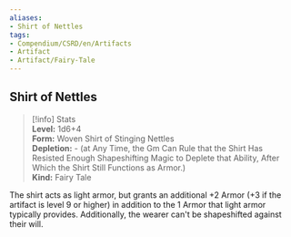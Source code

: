 ```yaml
---
aliases:
- Shirt of Nettles
tags:
- Compendium/CSRD/en/Artifacts
- Artifact
- Artifact/Fairy-Tale
---
```


  
## Shirt of Nettles  
>[!info] Stats  
> **Level:** 1d6+4  
> **Form:** Woven Shirt of Stinging Nettles  
> **Depletion:** - (at Any Time, the Gm Can Rule that the Shirt Has Resisted Enough Shapeshifting Magic to Deplete that Ability, After Which the Shirt Still Functions as Armor.)  
> **Kind:** Fairy Tale
  
The shirt acts as light armor, but grants an additional +2 Armor (+3 if the artifact is level 9 or higher) in addition to the 1 Armor that light armor typically provides. Additionally, the wearer can't be shapeshifted against their will.